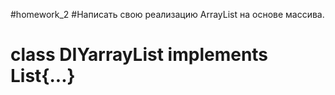 #homework_2
#Написать свою реализацию ArrayList на основе массива.
# class DIYarrayList<T> implements List<T>{...}